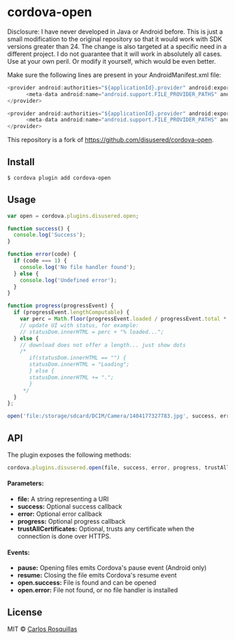cordova-open
====

Disclosure:
I have never developed in Java or Android before. This is just a small modification to the original repository so that it would work with SDK versions greater than 24. The change is also targeted at a specific need in a different project. I do not guarantee that it will work in absolutely all cases. Use at your own peril. Or modify it yourself, which would be even better.

Make sure the following lines are present in your AndroidManifest.xml file:
```javascript
<provider android:authorities="${applicationId}.provider" android:exported="false" android:grantUriPermissions="true" android:name="android.support.v4.content.FileProvider">
      <meta-data android:name="android.support.FILE_PROVIDER_PATHS" android:resource="@xml/provider_paths"/>
</provider>

<provider android:authorities="${applicationId}.provider" android:exported="false" android:grantUriPermissions="true" android:name=".GenericFileProvider">
      <meta-data android:name="android.support.FILE_PROVIDER_PATHS" android:resource="@xml/provider_paths"/>
</provider>
```


This repository is a fork of https://github.com/disusered/cordova-open.


## Install

```bash
$ cordova plugin add cordova-open
```

## Usage

```javascript
var open = cordova.plugins.disusered.open;

function success() {
  console.log('Success');
}

function error(code) {
  if (code === 1) {
    console.log('No file handler found');
  } else {
    console.log('Undefined error');
  }
}

function progress(progressEvent) {
  if (progressEvent.lengthComputable) {
    var perc = Math.floor(progressEvent.loaded / progressEvent.total * 100);
    // update UI with status, for example:
    // statusDom.innerHTML = perc + "% loaded...";
  } else {
    // download does not offer a length... just show dots
    /*
       if(statusDom.innerHTML == "") {
       statusDom.innerHTML = "Loading";
       } else {
       statusDom.innerHTML += ".";
       }
     */
  }
};

open('file:/storage/sdcard/DCIM/Camera/1404177327783.jpg', success, error, progress);
```

## API
The plugin exposes the following methods:

```javascript
cordova.plugins.disusered.open(file, success, error, progress, trustAllCertificates)
```

#### Parameters:
* __file:__ A string representing a URI
* __success:__ Optional success callback
* __error:__ Optional error callback
* __progress:__ Optional progress callback
* __trustAllCertificates:__ Optional, trusts any certificate when the connection is done over HTTPS.

#### Events:
* __pause:__ Opening files emits Cordova's pause event (Android only)
* __resume:__ Closing the file emits Cordova's resume event
* __open.success:__ File is found and can be opened
* __open.error:__ File not found, or no file handler is installed

## License

MIT © [Carlos Rosquillas](http://carlosanton.io)
